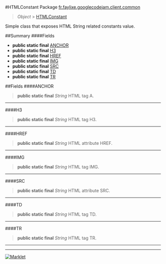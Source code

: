 #HTMLConstant
Package [fr.faylixe.googlecodejam.client.common](README.md)<br>

> *Object* > [HTMLConstant](HTMLConstant.md)

<p>Simple class that exposes HTML String related constants value.</p>

##Summary
####Fields
* **public static final** [ANCHOR](#anchor)
* **public static final** [H3](#h3)
* **public static final** [HREF](#href)
* **public static final** [IMG](#img)
* **public static final** [SRC](#src)
* **public static final** [TD](#td)
* **public static final** [TR](#tr)


##Fields
####ANCHOR
> **public static final** *String*
HTML tag A.

---

####H3
> **public static final** *String*
HTML tag H3.

---

####HREF
> **public static final** *String*
HTML attribute HREF.

---

####IMG
> **public static final** *String*
HTML tag IMG.

---

####SRC
> **public static final** *String*
HTML attribute SRC.

---

####TD
> **public static final** *String*
HTML tag TD.

---

####TR
> **public static final** *String*
HTML tag TR.

---

---

[![Marklet](https://img.shields.io/badge/Generated%20by-Marklet-green.svg)](https://github.com/Faylixe/marklet)